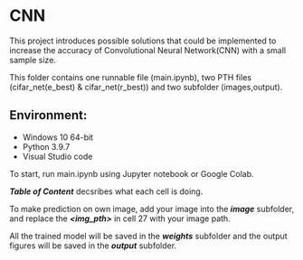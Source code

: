 # CNN

This project introduces possible solutions that could be implemented to increase the accuracy of Convolutional Neural Network(CNN) with a small sample size.

This folder contains one runnable file (main.ipynb), two PTH files (cifar_net(e_best) & cifar_net(r_best)) and two subfolder (images,output).

## Environment:
- Windows 10 64-bit
- Python 3.9.7
- Visual Studio code

To start, run main.ipynb using Jupyter notebook or Google Colab.

***Table of Content*** decsribes what each cell is doing.

To make prediction on own image, add your image into the ***image*** subfolder, and replace the **_<img_pth>_** in cell 27 with your image path.

All the trained model will be saved in the ***weights*** subfolder and the output figures will be saved in the ***output*** subfolder.
